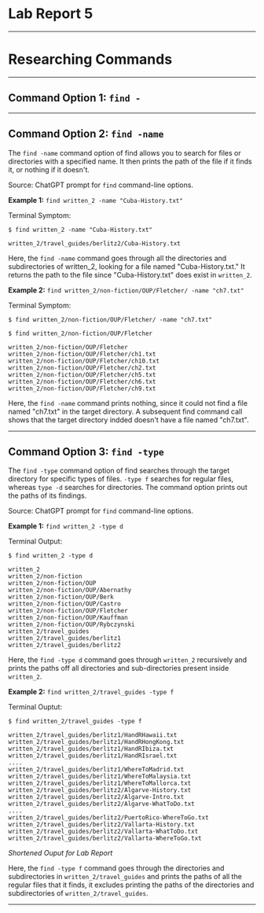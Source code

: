 # Lab Report 5
***
# Researching Commands
***

## Command Option 1: `find -`

***
## Command Option 2: `find -name`

The `find -name` command option of find allows you to search for files or directories with a specified name. It then prints the path of the file if it finds it, or nothing if it doesn't.

Source: ChatGPT prompt for `find` command-line options.

**Example 1:** `find written_2 -name "Cuba-History.txt"`

Terminal Symptom:

```
$ find written_2 -name "Cuba-History.txt"

written_2/travel_guides/berlitz2/Cuba-History.txt
```

Here, the `find -name` command goes through all the directories and subdirectories of written_2, looking for a file named "Cuba-History.txt." It returns the path to the file since "Cuba-History.txt" does exist in `written_2`.

**Example 2:** `find written_2/non-fiction/OUP/Fletcher/ -name "ch7.txt"`

Terminal Symptom:

```
$ find written_2/non-fiction/OUP/Fletcher/ -name "ch7.txt"

$ find written_2/non-fiction/OUP/Fletcher

written_2/non-fiction/OUP/Fletcher
written_2/non-fiction/OUP/Fletcher/ch1.txt
written_2/non-fiction/OUP/Fletcher/ch10.txt
written_2/non-fiction/OUP/Fletcher/ch2.txt
written_2/non-fiction/OUP/Fletcher/ch5.txt
written_2/non-fiction/OUP/Fletcher/ch6.txt
written_2/non-fiction/OUP/Fletcher/ch9.txt
```

Here, the `find -name` command prints nothing, since it could not find a file named "ch7.txt" in the target directory. A subsequent find command call shows that the target directory indded doesn't have a file named "ch7.txt".

***
## Command Option 3: `find -type`

The `find -type` command option of find searches through the target directory for specific types of files. `-type f` searches for regular files, whereas `type -d` searches for directories. The command option prints out the paths of its findings.

Source: ChatGPT prompt for `find` command-line options.

**Example 1:** `find written_2 -type d`

Terminal Output:

```
$ find written_2 -type d

written_2
written_2/non-fiction
written_2/non-fiction/OUP
written_2/non-fiction/OUP/Abernathy
written_2/non-fiction/OUP/Berk
written_2/non-fiction/OUP/Castro
written_2/non-fiction/OUP/Fletcher
written_2/non-fiction/OUP/Kauffman
written_2/non-fiction/OUP/Rybczynski
written_2/travel_guides
written_2/travel_guides/berlitz1
written_2/travel_guides/berlitz2
```

Here, the `find -type d` command goes through `written_2` recursively and prints the paths off all directories and sub-directories present inside `written_2`.

**Example 2:** `find written_2/travel_guides -type f`

Terminal Ouptut:

```
$ find written_2/travel_guides -type f

written_2/travel_guides/berlitz1/HandRHawaii.txt
written_2/travel_guides/berlitz1/HandRHongKong.txt
written_2/travel_guides/berlitz1/HandRIbiza.txt
written_2/travel_guides/berlitz1/HandRIsrael.txt
....
written_2/travel_guides/berlitz1/WhereToMadrid.txt
written_2/travel_guides/berlitz1/WhereToMalaysia.txt
written_2/travel_guides/berlitz1/WhereToMallorca.txt
written_2/travel_guides/berlitz2/Algarve-History.txt
written_2/travel_guides/berlitz2/Algarve-Intro.txt
written_2/travel_guides/berlitz2/Algarve-WhatToDo.txt
....
written_2/travel_guides/berlitz2/PuertoRico-WhereToGo.txt
written_2/travel_guides/berlitz2/Vallarta-History.txt
written_2/travel_guides/berlitz2/Vallarta-WhatToDo.txt
written_2/travel_guides/berlitz2/Vallarta-WhereToGo.txt
```
*Shortened Ouput for Lab Report*

Here, the `find -type f` command goes through the directories and subdirectories in `written_2/travel_guides` and prints the paths of all the regular files that it finds, it excludes printing the paths of the directories and subdirectories of `written_2/travel_guides`.

***
